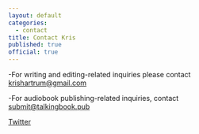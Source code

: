 ```yaml
---
layout: default
categories:
  - contact
title: Contact Kris
published: true
official: true
---
```



-For writing and editing-related inquiries please contact krishartrum@gmail.com 

-For audiobook publishing-related inquiries, contact submit@talkingbook.pub

[Twitter](https://twitter.com/KHartrum)